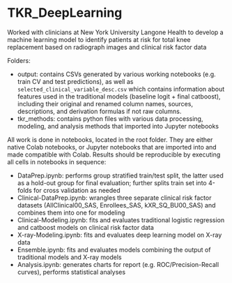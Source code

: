 # TKR_DeepLearning
Worked with clinicians at New York University Langone Health to develop a machine learning model to identify patients at risk for total knee replacement based on radiograph images and clinical risk factor data

Folders: 
-	output: contains CSVs generated by various working notebooks (e.g. train CV and test predictions), as well as `selected_clinical_variable_desc.csv` which contains information about features used in the traditional models (baseline logit + final catboost), including their original and renamed column names, sources, descriptions, and derivation formulas if not raw columns.    
-	tkr_methods: contains python files with various data processing, modeling, and analysis methods that imported into Jupyter notebooks  

All work is done in notebooks, located in the root folder. They are either native Colab notebooks, or Jupyter notebooks that are imported into and made compatible with Colab. Results should be reproducible by executing all cells in notebooks in sequence: 
-	DataPrep.ipynb: performs group stratified train/test split, the latter used as a hold-out group for final evaluation; further splits train set into 4-folds for cross validation as needed  
-	Clinical-DataPrep.ipynb: wrangles three separate clinical risk factor datasets (AllClinical00_SAS, Enrollees_SAS, kXR_SQ_BU00_SAS) and combines them into one for modeling 
-	Clinical-Modeling.ipynb: fits and evaluates traditional logistic regression and catboost models on clinical risk factor data
-	X-ray-Modeling.ipynb: fits and evaluates deep learning model on X-ray data
-	Ensemble.ipynb: fits and evaluates models combining the output of traditional models and X-ray models 
-	Analysis.ipynb: generates charts for report (e.g. ROC/Precision-Recall curves), performs statistical analyses
